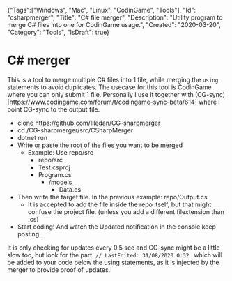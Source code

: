 {"Tags":["Windows", "Mac", "Linux", "CodinGame", "Tools"], "Id": "csharpmerger", "Title": "C# file merger", "Description": "Utility program to merge C# files into one for CodinGame usage.", "Created": "2020-03-20", "Category": "Tools", "IsDraft": true}

# C# merger

This is a tool to merge multiple C# files into 1 file, while merging the `using` statements to avoid duplicates. The usecase for this tool is CodinGame where you can only submit 1 file. Personally I use it together with (CG-sync)[https://www.codingame.com/forum/t/codingame-sync-beta/614] where I point CG-sync to the output file.

- clone https://github.com/Illedan/CG-sharpmerger
- cd /CG-sharpmerger/src/CSharpMerger
- dotnet run
- Write or paste the root of the files you want to be merged
    - Example: Use repo/src
        - repo/src
        - Test.csproj
        - Program.cs
            - /models
                - Data.cs
- Then write the target file. In the previous example: repo/Output.cs
    - It is accepted to add the file inside the repo itself, but that might confuse the project file. (unless you add a different filextension than .cs)
- Start coding! And watch the Updated notification in the console keep posting. 

It is only checking for updates every 0.5 sec and CG-sync might be a little slow too, but look for the part:
``` // LastEdited: 31/08/2020 0:32  ```
which will be added to your code below the using statements, as it is injected by the merger to provide proof of updates.